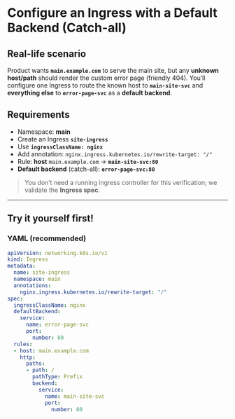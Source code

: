 # Configure an Ingress with a Default Backend (Catch-all)

## Real-life scenario
Product wants **`main.example.com`** to serve the main site, but any **unknown host/path** should render the custom error page (friendly 404). You’ll configure one Ingress to route the known host to **`main-site-svc`** and **everything else** to **`error-page-svc`** as a **default backend**.

## Requirements
- Namespace: **main**
- Create an Ingress **`site-ingress`**
- Use **`ingressClassName: nginx`**
- Add annotation: `nginx.ingress.kubernetes.io/rewrite-target: "/"`
- Rule: **host** `main.example.com` → **`main-site-svc:80`**
- **Default backend** (catch-all): **`error-page-svc:80`**

> You don’t need a running ingress controller for this verification; we validate the **Ingress spec**.

---

## Try it yourself first!

### YAML (recommended)
```yaml
apiVersion: networking.k8s.io/v1
kind: Ingress
metadata:
  name: site-ingress
  namespace: main
  annotations:
    nginx.ingress.kubernetes.io/rewrite-target: "/"
spec:
  ingressClassName: nginx
  defaultBackend:
    service:
      name: error-page-svc
      port:
        number: 80
  rules:
  - host: main.example.com
    http:
      paths:
      - path: /
        pathType: Prefix
        backend:
          service:
            name: main-site-svc
            port:
              number: 80
